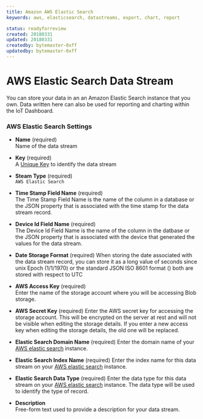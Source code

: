 ```yaml
---
title: Amazon AWS Elastic Search
keywords: aws, elasticsearch, datastreams, export, chart, report

status: readyforreview
created: 20180331
updated: 20180331
createdby: bytemaster-0xff
updatedby: bytemaster-0xff
---
```

# AWS Elastic Search Data Stream

You can store your data in an an Amazon Elastic Search instance that you own.  Data written here can also be used for reporting and charting within the IoT Dashboard.

### AWS Elastic Search Settings

* **Name** (required)  
Name of the data stream

* **Key** (required)  
A [Unique Key](../Topics/Keys.md) to identify the data stream

* **Steam Type** (required)  
`AWS Elastic Search`

* **Time Stamp Field Name** (required)  
The Time Stamp Field Name is the name of the column in a database or the JSON property that is associated with the time stamp for the data stream record.

* **Device Id Field Name** (required)    
The Device Id Field Name is the name of the column in the datbase or the JSON property that is associated with the device that generated the values for the data stream.

* **Date Storage Format** (required)
When storing the date associated with the data stream record, you can store it as a long value of seconds since unix Epoch (1/1/1970) or the standard JSON ISO 8601 format () both are stored with respect to UTC

* **AWS Access Key** (required)  
Enter the name of the storage account where you will be accessing Blob storage.

* **AWS Secret Key** (required)
Enter the AWS secret key for accessing the storage account.  This will be encrypted on the server at rest and will not be visible when editing the storage details.  If you enter a new access key when editing the storage details, the old one will be replaced.

* **Elastic Search Domain Name** (required)
Enter the domain name of your [AWS elastic search](https://docs.aws.amazon.com/elasticsearch-service/latest/developerguide/es-createupdatedomains.html) instance.

* **Elastic Search Index Name** (required)
Enter the index name for this data stream on your [AWS elastic search](https://aws.amazon.com/elasticsearch-service/) instance.

* **Elastic Search Data Type** (required)
Enter the data type for this data stream on your [AWS elastic search](https://aws.amazon.com/elasticsearch-service/) instance.  The data type will be used to identify the type of record.

* **Description**     
Free-form text used to provide a description for your data stream.

